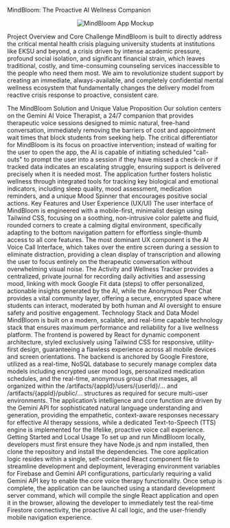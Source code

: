 MindBloom: The Proactive AI Wellness Companion
<p align="center">
<img src="https://www.google.com/search?q=https://placehold.co/800x200/5C6BC0/FFFFFF%3Ftext%3DMindBloom%2BLogo%2B%2526%2BMobile%2BInterface%2BMockup" alt="MindBloom App Mockup" />
</p>
Project Overview and Core Challenge
MindBloom is built to directly address the critical mental health crisis plaguing university students at institutions like EKSU and beyond, a crisis driven by intense academic pressure, profound social isolation, and significant financial strain, which leaves traditional, costly, and time-consuming counseling services inaccessible to the people who need them most. We aim to revolutionize student support by creating an immediate, always-available, and completely confidential mental wellness ecosystem that fundamentally changes the delivery model from reactive crisis response to proactive, consistent care. 

The MindBloom Solution and Unique Value Proposition
Our solution centers on the Gemini AI Voice Therapist, a 24/7 companion that provides therapeutic voice sessions designed to mimic natural, free-hand conversation, immediately removing the barriers of cost and appointment wait times that block students from seeking help. The critical differentiator for MindBloom is its focus on proactive intervention; instead of waiting for the user to open the app, the AI is capable of initiating scheduled "call-outs" to prompt the user into a session if they have missed a check-in or if tracked data indicates an escalating struggle, ensuring support is delivered precisely when it is needed most. The application further fosters holistic wellness through integrated tools for tracking key biological and emotional indicators, including sleep quality, mood assessment, medication reminders, and a unique Mood Spinner that encourages positive social actions.
Key Features and User Experience (UX/UI)
The user interface of MindBloom is engineered with a mobile-first, minimalist design using Tailwind CSS, focusing on a soothing, non-intrusive color palette and fluid, rounded corners to create a calming digital environment, specifically adapting to the bottom navigation pattern for effortless single-thumb access to all core features. The most dominant UX component is the AI Voice Call Interface, which takes over the entire screen during a session to eliminate distraction, providing a clean display of transcription and allowing the user to focus entirely on the therapeutic conversation without overwhelming visual noise. The Activity and Wellness Tracker provides a centralized, private journal for recording daily activities and assessing mood, linking with mock Google Fit data (steps) to offer personalized, actionable insights generated by the AI, while the Anonymous Peer Chat provides a vital community layer, offering a secure, encrypted space where students can interact, moderated by both human and AI oversight to ensure safety and positive engagement.
Technology Stack and Data Model
MindBloom is built on a modern, scalable, and real-time capable technology stack that ensures maximum performance and reliability for a live wellness platform. The frontend is powered by React for dynamic component architecture, styled exclusively using Tailwind CSS for responsive, utility-first design, guaranteeing a flawless experience across all mobile devices and screen orientations. The backend is anchored by Google Firestore, utilized as a real-time, NoSQL database to securely manage complex data models including encrypted user mood logs, personalized medication schedules, and the real-time, anonymous group chat messages, all organized within the /artifacts/{appId}/users/{userId}/... and /artifacts/{appId}/public/... structures as required for secure multi-user environments. The application’s intelligence and core function are driven by the Gemini API for sophisticated natural language understanding and generation, providing the empathetic, context-aware responses necessary for effective AI therapy sessions, while a dedicated Text-to-Speech (TTS) engine is implemented for the lifelike, proactive voice call experience.
Getting Started and Local Usage
To set up and run MindBloom locally, developers must first ensure they have Node.js and npm installed, then clone the repository and install the dependencies. The core application logic resides within a single, self-contained React component file to streamline development and deployment, leveraging environment variables for Firebase and Gemini API configurations, particularly requiring a valid Gemini API key to enable the core voice therapy functionality. Once setup is complete, the application can be launched using a standard development server command, which will compile the single React application and open it in the browser, allowing the developer to immediately test the real-time Firestore connectivity, the proactive AI call logic, and the user-friendly mobile navigation experience.